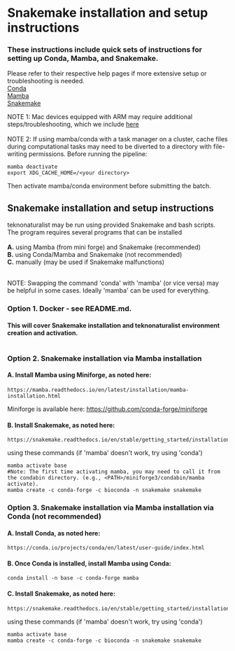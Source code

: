 # Snakemake installation and setup instructions

### These instructions include quick sets of instructions for setting up Conda, Mamba, and Snakemake. <br>
Please refer to their respective help pages if more extensive setup or troubleshooting is needed. <br>
[Conda](https://conda.io/projects/conda/en/latest/user-guide/index.html) <br>
[Mamba](https://mamba.readthedocs.io/en/latest/index.html) <br>
[Snakemake](https://snakemake.readthedocs.io/en/stable/)<br>

NOTE 1: Mac devices equipped with ARM may require additional steps/troubleshooting, which we include [here](/Custom.setup/Troubleshooting_mamba_conda_MACS.txt) <br><br>
NOTE 2: If using mamba/conda with a task manager on a cluster, cache files during computational tasks may need to be diverted to a directory with file-writing permissions. 
Before running the pipeline:
```
mamba deactivate
export XDG_CACHE_HOME=/<your directory>
```

Then activate mamba/conda environment before submitting the batch.

## Snakemake installation and setup instructions 
teknonaturalist may be run using provided Snakemake and bash scripts. The program requires several programs that can be installed <br><br>
__A.__ using Mamba (from mini forge) and Snakemake (recommended) <br>
__B.__ using Conda/Mamba and Snakemake (not recommended) <br>
__C.__ manually (may be used if Snakemake malfunctions) <br><br>

NOTE: Swapping the command 'conda' with 'mamba' (or vice versa) may be helpful in some cases. Ideally 'mamba' can be used for everything. <br>

### Option 1. Docker - see README.md. 
#### This will cover Snakemake installation and teknonaturalist environment creation and activation.<br><br>
	
### Option 2. Snakemake installation via Mamba installation
#### A. Install Mamba using Miniforge, as noted here: 
 	https://mamba.readthedocs.io/en/latest/installation/mamba-installation.html
Miniforge is available here:
	https://github.com/conda-forge/miniforge <br>

#### B. Install Snakemake, as noted here:
 	https://snakemake.readthedocs.io/en/stable/getting_started/installation.html
using these commands (if 'mamba' doesn't work, try using 'conda')
```
mamba activate base
#Note: The first time activating mamba, you may need to call it from the condabin directory. (e.g., <PATH>/miniforge3/condabin/mamba activate).
mamba create -c conda-forge -c bioconda -n snakemake snakemake
```

### Option 3. Snakemake installation via Mamba installation via Conda (not recommended)

#### A. Install Conda, as noted here: 
	https://conda.io/projects/conda/en/latest/user-guide/index.html

#### B. Once Conda is installed, install Mamba using Conda:
```
conda install -n base -c conda-forge mamba
```

#### C. Install Snakemake, as noted here:
 	https://snakemake.readthedocs.io/en/stable/getting_started/installation.html
using these commands (if 'mamba' doesn't work, try using 'conda')
```
mamba activate base
mamba create -c conda-forge -c bioconda -n snakemake snakemake
```

